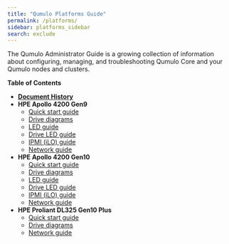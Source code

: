 ```yaml
---
title: "Qumulo Platforms Guide"
permalink: /platforms/
sidebar: platforms_sidebar
search: exclude
---
```


The Qumulo Administrator Guide is a growing collection of information about configuring, managing, and troubleshooting Qumulo Core and your Qumulo nodes and clusters.

**Table of Contents**
* **[Document History](history.md)**
* **HPE Apollo 4200 Gen9**
  * [Quick start guide](hpe-apollo-4200-gen9/quick-start-guide.md)
  * [Drive diagrams](hpe-apollo-4200-gen9/drive-diagrams.md)
  * [LED guide](hpe-apollo-4200-gen9/led-guide.md)
  * [Drive LED guide](hpe-apollo-4200-gen9/drive-led-guide.md)
  * [IPMI (iLO) guide](hpe-apollo-4200-gen9/ipmi-ilo-guide.md)
  * [Network guide](hpe-apollo-4200-gen9/network-guide.md)
* **HPE Apollo 4200 Gen10**
  * [Quick start guide](hpe-apollo-4200-gen10/quick-start-guide.md)
  * [Drive diagrams](hpe-apollo-4200-gen10/drive-diagrams.md)
  * [LED guide](hpe-apollo-4200-gen10/led-guide.md)
  * [Drive LED guide](hpe-apollo-4200-gen10/drive-led-guide.md)
  * [IPMI (iLO) guide](hpe-apollo-4200-gen10/ipmi-ilo-guide.md)
  * [Network guide](hpe-apollo-4200-gen10/network-guide.md)
* **HPE Proliant DL325 Gen10 Plus**
  * [Quick start guide](hpe-dl325-gen10-plus/quick-start-guide.md)
  * [Drive diagrams](hpe-dl325-gen10-plus/drive-diagrams.md)
  * [Network guide](hpe-dl325-gen10-plus/network-guide.md)
